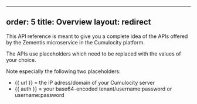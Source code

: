 
---
order: 5
title: Overview
layout: redirect
---

This API reference is meant to give you a complete idea of the APIs offered by the Zementis microservice in the Cumulocity platform.

The APIs use placeholders which need to be replaced with the values of your choice.

Note especially the following two placeholders:

* {{ url }} = the IP adress/domain of your Cumulocity server
* {{ auth }} = your base64-encoded tenant/username:password or username:password


